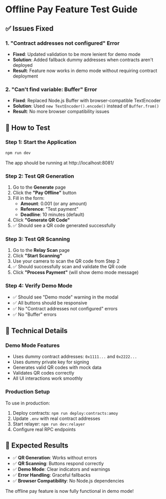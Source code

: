 # Offline Pay Feature Test Guide

## ✅ Issues Fixed

### 1. "Contract addresses not configured" Error
- **Fixed**: Updated validation to be more lenient for demo mode
- **Solution**: Added fallback dummy addresses when contracts aren't deployed
- **Result**: Feature now works in demo mode without requiring contract deployment

### 2. "Can't find variable: Buffer" Error
- **Fixed**: Replaced Node.js Buffer with browser-compatible TextEncoder
- **Solution**: Used `new TextEncoder().encode()` instead of `Buffer.from()`
- **Result**: No more browser compatibility issues

## 🧪 How to Test

### Step 1: Start the Application
```bash
npm run dev
```
The app should be running at http://localhost:8081/

### Step 2: Test QR Generation
1. Go to the **Generate** page
2. Click the **"Pay Offline"** button
3. Fill in the form:
   - **Amount**: 0.001 (or any amount)
   - **Reference**: "Test payment"
   - **Deadline**: 10 minutes (default)
4. Click **"Generate QR Code"**
5. ✅ Should see a QR code generated successfully

### Step 3: Test QR Scanning
1. Go to the **Relay Scan** page
2. Click **"Start Scanning"**
3. Use your camera to scan the QR code from Step 2
4. ✅ Should successfully scan and validate the QR code
5. Click **"Process Payment"** (will show demo mode message)

### Step 4: Verify Demo Mode
- ✅ Should see "Demo mode" warning in the modal
- ✅ All buttons should be responsive
- ✅ No "Contract addresses not configured" errors
- ✅ No "Buffer" errors

## 🔧 Technical Details

### Demo Mode Features
- Uses dummy contract addresses: `0x1111...` and `0x2222...`
- Uses dummy private key for signing
- Generates valid QR codes with mock data
- Validates QR codes correctly
- All UI interactions work smoothly

### Production Setup
To use in production:
1. Deploy contracts: `npm run deploy:contracts:amoy`
2. Update `.env` with real contract addresses
3. Start relayer: `npm run dev:relayer`
4. Configure real RPC endpoints

## 🎯 Expected Results

- ✅ **QR Generation**: Works without errors
- ✅ **QR Scanning**: Buttons respond correctly
- ✅ **Demo Mode**: Clear indicators and warnings
- ✅ **Error Handling**: Graceful fallbacks
- ✅ **Browser Compatibility**: No Node.js dependencies

The offline pay feature is now fully functional in demo mode!

